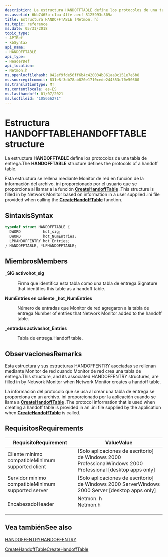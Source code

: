 ```yaml
---
description: La estructura HANDOFFTABLE define los protocolos de una tabla de entrega.
ms.assetid: 6bb7465b-c1ba-4ffe-aecf-8125993c309a
title: Estructura HANDOFFTABLE (Netmon. h)
ms.topic: reference
ms.date: 05/31/2018
topic_type:
- APIRef
- kbSyntax
api_name:
- HANDOFFTABLE
api_type:
- HeaderDef
api_location:
- Netmon.h
ms.openlocfilehash: 842ef9fde56ff6b4c420034b861aa8c151e7e6b8
ms.sourcegitcommit: 831e8f3db78ab820e1710cede244553c70e50500
ms.translationtype: MT
ms.contentlocale: es-ES
ms.lasthandoff: 01/07/2021
ms.locfileid: "105666271"
---
```

# <a name="handofftable-structure"></a><span data-ttu-id="0dbbe-103">Estructura HANDOFFTABLE</span><span class="sxs-lookup"><span data-stu-id="0dbbe-103">HANDOFFTABLE structure</span></span>

<span data-ttu-id="0dbbe-104">La estructura **HANDOFFTABLE** define los protocolos de una tabla de entrega.</span><span class="sxs-lookup"><span data-stu-id="0dbbe-104">The **HANDOFFTABLE** structure defines the protocols of a handoff table.</span></span>

<span data-ttu-id="0dbbe-105">Esta estructura se rellena mediante Monitor de red en función de la información del archivo. ini proporcionado por el usuario que se proporciona al llamar a la función [**CreateHandoffTable**](createhandofftable.md) .</span><span class="sxs-lookup"><span data-stu-id="0dbbe-105">This structure is filled in by Network Monitor based on information in a user supplied .ini file provided when calling the [**CreateHandoffTable**](createhandofftable.md) function.</span></span>

## <a name="syntax"></a><span data-ttu-id="0dbbe-106">Sintaxis</span><span class="sxs-lookup"><span data-stu-id="0dbbe-106">Syntax</span></span>


```C++
typedef struct HANDOFFTABLE {
  DWORD          hot_sig;
  DWORD          hot_NumEntries;
  LPHANDOFFENTRY hot_Entries;
} HANDOFFTABLE, *LPHANDOFFTABLE;
```



## <a name="members"></a><span data-ttu-id="0dbbe-107">Miembros</span><span class="sxs-lookup"><span data-stu-id="0dbbe-107">Members</span></span>

<dl> <dt>

<span data-ttu-id="0dbbe-108">**\_SIG activo**</span><span class="sxs-lookup"><span data-stu-id="0dbbe-108">**hot\_sig**</span></span>
</dt> <dd>

<span data-ttu-id="0dbbe-109">Firma que identifica esta tabla como una tabla de entrega.</span><span class="sxs-lookup"><span data-stu-id="0dbbe-109">Signature that identifies this table as a handoff table.</span></span>

</dd> <dt>

<span data-ttu-id="0dbbe-110">**NumEntries en caliente \_**</span><span class="sxs-lookup"><span data-stu-id="0dbbe-110">**hot\_NumEntries**</span></span>
</dt> <dd>

<span data-ttu-id="0dbbe-111">Número de entradas que Monitor de red agregaron a la tabla de entrega.</span><span class="sxs-lookup"><span data-stu-id="0dbbe-111">Number of entries that Network Monitor added to the handoff table.</span></span>

</dd> <dt>

<span data-ttu-id="0dbbe-112">**\_entradas activas**</span><span class="sxs-lookup"><span data-stu-id="0dbbe-112">**hot\_Entries**</span></span>
</dt> <dd>

<span data-ttu-id="0dbbe-113">Tabla de entrega.</span><span class="sxs-lookup"><span data-stu-id="0dbbe-113">Handoff table.</span></span>

</dd> </dl>

## <a name="remarks"></a><span data-ttu-id="0dbbe-114">Observaciones</span><span class="sxs-lookup"><span data-stu-id="0dbbe-114">Remarks</span></span>

<span data-ttu-id="0dbbe-115">Esta estructura y sus estructuras HANDOFFENTRY asociadas se rellenan mediante Monitor de red cuando Monitor de red crea una tabla de entrega.</span><span class="sxs-lookup"><span data-stu-id="0dbbe-115">This structure, and its associated HANDOFFENTRY structures, are filled in by Network Monitor when Network Monitor creates a handoff table.</span></span>

<span data-ttu-id="0dbbe-116">La información del protocolo que se usa al crear una tabla de entrega se proporciona en un archivo. ini proporcionado por la aplicación cuando se llama a [**CreateHandoffTable**](createhandofftable.md) .</span><span class="sxs-lookup"><span data-stu-id="0dbbe-116">The protocol information that is used when creating a handoff table is provided in an .ini file supplied by the application when [**CreateHandoffTable**](createhandofftable.md) is called.</span></span>

## <a name="requirements"></a><span data-ttu-id="0dbbe-117">Requisitos</span><span class="sxs-lookup"><span data-stu-id="0dbbe-117">Requirements</span></span>



| <span data-ttu-id="0dbbe-118">Requisito</span><span class="sxs-lookup"><span data-stu-id="0dbbe-118">Requirement</span></span> | <span data-ttu-id="0dbbe-119">Value</span><span class="sxs-lookup"><span data-stu-id="0dbbe-119">Value</span></span> |
|-------------------------------------|-------------------------------------------------------------------------------------|
| <span data-ttu-id="0dbbe-120">Cliente mínimo compatible</span><span class="sxs-lookup"><span data-stu-id="0dbbe-120">Minimum supported client</span></span><br/> | <span data-ttu-id="0dbbe-121">\[Solo aplicaciones de escritorio\] de Windows 2000 Professional</span><span class="sxs-lookup"><span data-stu-id="0dbbe-121">Windows 2000 Professional \[desktop apps only\]</span></span><br/>                          |
| <span data-ttu-id="0dbbe-122">Servidor mínimo compatible</span><span class="sxs-lookup"><span data-stu-id="0dbbe-122">Minimum supported server</span></span><br/> | <span data-ttu-id="0dbbe-123">\[Solo aplicaciones de escritorio\] de Windows 2000 Server</span><span class="sxs-lookup"><span data-stu-id="0dbbe-123">Windows 2000 Server \[desktop apps only\]</span></span><br/>                                |
| <span data-ttu-id="0dbbe-124">Encabezado</span><span class="sxs-lookup"><span data-stu-id="0dbbe-124">Header</span></span><br/>                   | <dl> <span data-ttu-id="0dbbe-125"><dt>Netmon. h</dt></span><span class="sxs-lookup"><span data-stu-id="0dbbe-125"><dt>Netmon.h</dt></span></span> </dl> |



## <a name="see-also"></a><span data-ttu-id="0dbbe-126">Vea también</span><span class="sxs-lookup"><span data-stu-id="0dbbe-126">See also</span></span>

<dl> <dt>

[<span data-ttu-id="0dbbe-127">HANDOFFENTRY</span><span class="sxs-lookup"><span data-stu-id="0dbbe-127">HANDOFFENTRY</span></span>](handoffentry.md)
</dt> <dt>

[<span data-ttu-id="0dbbe-128">CreateHandoffTable</span><span class="sxs-lookup"><span data-stu-id="0dbbe-128">CreateHandoffTable</span></span>](createhandofftable.md)
</dt> </dl>

 

 




